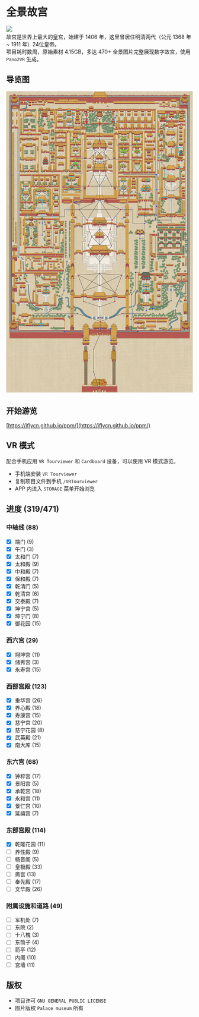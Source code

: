 # 全景故宫
![](https://img.shields.io/badge/license-GPL-brightgreen.svg)  
故宫是世界上最大的皇宫，始建于 1406 年，这里曾居住明清两代（公元 1368 年 ~ 1911 年）24位皇帝。  
项目耗时数周，原始素材 4.15GB，多达 470+ 全景图片完整展现数字故宫，使用 `Pano2VR` 生成。  

## 导览图
![](https://github.com/iflycn/ppm/blob/master/map.jpg)

## 开始游览
[https://iflycn.github.io/ppm/](https://iflycn.github.io/ppm/)

## VR 模式
配合手机应用 `VR Tourviewer` 和 `Cardboard` 设备，可以使用 VR 模式游览。
- 手机端安装 `VR Tourviewer`
- 复制项目文件到手机 `/VRTourviewer`
- APP 内进入 `STORAGE` 菜单开始浏览

## 进度 (319/471)
### 中轴线 (88)
- [x] 端门 (9)
- [x] 午门 (3)
- [x] 太和门 (7)
- [x] 太和殿 (9)
- [x] 中和殿 (7)
- [x] 保和殿 (7)
- [x] 乾清门 (5)
- [x] 乾清宫 (6)
- [x] 交泰殿 (7)
- [x] 坤宁宫 (5)
- [x] 坤宁门 (8)
- [x] 御花园 (15)
### 西六宫 (29)
- [x] 翊坤宫 (11)
- [x] 储秀宫 (3)
- [x] 永寿宫 (15)
### 西部宫殿 (123)
- [x] 重华宫 (26)
- [x] 养心殿 (18)
- [x] 寿康宫 (15)
- [x] 慈宁宫 (20)
- [x] 慈宁花园 (8)
- [x] 武英殿 (21)
- [x] 南大库 (15)
### 东六宫 (68)
- [x] 钟粹宫 (17)
- [x] 景阳宫 (5)
- [x] 承乾宫 (18)
- [x] 永和宫 (11)
- [x] 景仁宫 (10)
- [x] 延禧宫 (7)
### 东部宫殿 (114)
- [x] 乾隆花园 (11)
- [ ] 养性殿 (9)
- [ ] 畅音阁 (5)
- [ ] 皇极殿 (33)
- [ ] 斋宫 (13)
- [ ] 奉先殿 (17)
- [ ] 文华殿 (26)
### 附属设施和道路 (49)
- [ ] 军机处 (7)
- [ ] 东院 (2)
- [ ] 十八槐 (3)
- [ ] 东筒子 (4)
- [ ] 箭亭 (12)
- [ ] 内阁 (10)
- [ ] 宫墙 (11)

## 版权
- 项目许可 `GNU GENERAL PUBLIC LICENSE`
- 图片版权 `Palace museum` 所有
